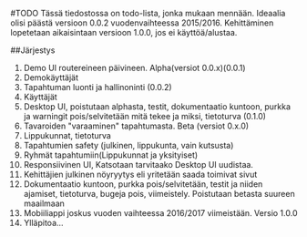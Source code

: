 #TODO
Tässä tiedostossa on todo-lista, jonka mukaan mennään. Ideaalia olisi päästä versioon 0.0.2 vuodenvaihteessa 2015/2016.
Kehittäminen lopetetaan aikaisintaan versioon 1.0.0, jos ei käyttöä/alustaa.


##Järjestys
1. Demo UI routereineen päivineen. Alpha(versiot 0.0.x)(0.0.1)
2. Demokäyttäjät 
3. Tapahtuman luonti ja hallinoninti (0.0.2)
4. Käyttäjät
5. Desktop UI, poistutaan alphasta, testit, dokumentaatio kuntoon, purkka ja warningit pois/selvitetään mitä tekee ja miksi, tietoturva (0.1.0)
6. Tavaroiden "varaaminen" tapahtumasta. Beta (versiot 0.x.0)
7. Lippukunnat, tietoturva
8. Tapahtumien safety (julkinen, lippukunta, vain kutsusta)
9. Ryhmät tapahtumiin(Lippukunnat ja yksityiset)
10. Responsiivinen UI, Katsotaan tarvitaako Desktop UI uudistaa.
11. Kehittäjien julkinen nöyryytys eli yritetään saada toimivat sivut
12. Dokumentaatio kuntoon, purkka pois/selvitetään, testit ja niiden ajamiset, tietoturva, bugeja pois, viimeistely. Poistutaan betasta suureen maailmaan
11. Mobiiliappi joskus vuoden vaihteessa 2016/2017 viimeistään. Versio 1.0.0
13. Ylläpitoa...

